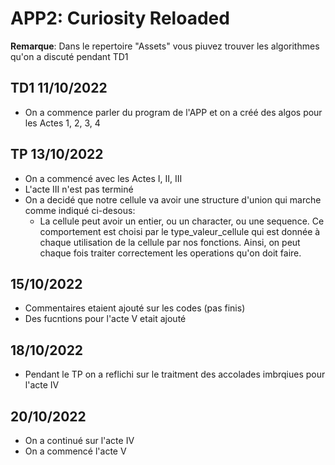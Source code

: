 # APP2: Curiosity Reloaded

**Remarque**: Dans le repertoire "Assets" vous piuvez trouver les algorithmes qu'on a discuté pendant TD1

## TD1 11/10/2022

* On a commence parler du program de l'APP et on a créé des algos pour les Actes 1, 2, 3, 4

## TP 13/10/2022

* On a commencé avec les Actes I, II, III
* L'acte III n'est pas terminé
* On a decidé que notre cellule va avoir une structure d'union qui marche comme indiqué ci-desous:
  * La cellule peut avoir un entier, ou un character, ou une sequence. Ce comportement est choisi par le type_valeur_cellule qui est donnée à chaque utilisation de la cellule par nos fonctions. Ainsi, on peut chaque fois traiter correctement les operations qu'on doit faire.

## 15/10/2022

* Commentaires etaient ajouté sur les codes (pas finis)
* Des fucntions pour l'acte V etait ajouté

## 18/10/2022

* Pendant le TP on a reflichi sur le traitment des accolades imbrqiues pour l'acte IV

## 20/10/2022

* On a continué sur l'acte IV
* On a commencé l'acte V
